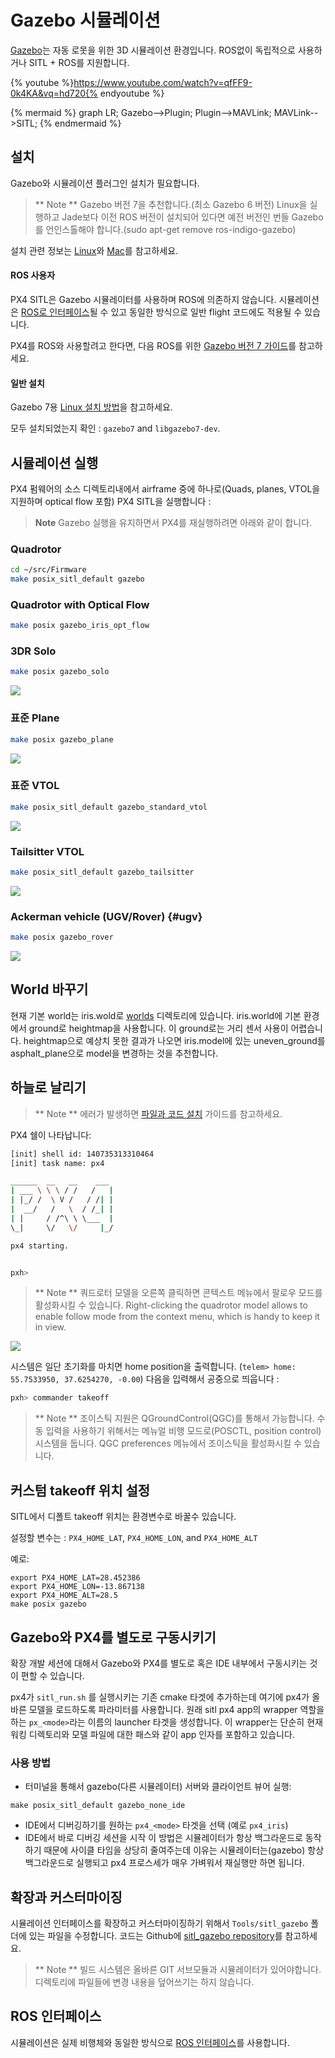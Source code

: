 # Gazebo 시뮬레이션

[Gazebo](http://gazebosim.org)는 자동 로못을 위한 3D 시뮬레이션 환경입니다. ROS없이 독립적으로 사용하거나 SITL + ROS를 지원합니다.

{% youtube %}https://www.youtube.com/watch?v=qfFF9-0k4KA&vq=hd720{% endyoutube %}


{% mermaid %}
graph LR;
  Gazebo-->Plugin;
  Plugin-->MAVLink;
  MAVLink-->SITL;
{% endmermaid %}

## 설치

Gazebo와 시뮬레이션 플러그인 설치가 필요합니다.

> ** Note ** Gazebo 버전 7을 추천합니다.(최소 Gazebo 6 버전) Linux을 실행하고 Jade보다 이전 ROS 버전이 설치되어 있다면 예전 버전인 번들 Gazebo를 언인스톨해야 합니다.(sudo apt-get remove ros-indigo-gazebo)

설치 관련 정보는 [Linux](../setup/dev_env_linux.md)와 [Mac](../setup/dev_env_mac.md)를 참고하세요.

#### ROS 사용자

PX4 SITL은 Gazebo 시뮬레이터를 사용하며 ROS에 의존하지 않습니다. 시뮬레이션은 [ROS로 인터페이스](../simulation/ros_interface.md)될 수 있고 동일한 방식으로 일반 flight 코드에도 적용될 수 있습니다.

PX4를 ROS와 사용할려고 한다면, 다음 ROS를 위한 [Gazebo 버전 7 가이드](http://gazebosim.org/tutorials?tut=ros_wrapper_versions#Gazebo7.xseries)를 참고하세요.

#### 일반 설치

Gazebo 7용 [Linux 설치 방법](http://gazebosim.org/tutorials?tut=install_ubuntu&ver=7.0&cat=install)을 참고하세요.

모두 설치되었는지 확인 : `gazebo7` and `libgazebo7-dev`.

## 시뮬레이션 실행

PX4 펌웨어의 소스 디렉토리내에서 airframe 중에 하나로(Quads, planes, VTOL을 지원하며 optical flow 포함) PX4 SITL을 실행합니다 :

> **Note** Gazebo 실행을 유지하면서 PX4를 재실행하려면 아래와 같이 합니다.

### Quadrotor

```sh
cd ~/src/Firmware
make posix_sitl_default gazebo
```

### Quadrotor with Optical Flow

```sh
make posix gazebo_iris_opt_flow
```

### 3DR Solo

```sh
make posix gazebo_solo
```

![](../../assets/gazebo/solo.png)

### 표준 Plane

```sh
make posix gazebo_plane
```

![](../../assets/gazebo/plane.png)

### 표준 VTOL

```sh
make posix_sitl_default gazebo_standard_vtol
```

![](../../assets/gazebo/standard_vtol.png)

### Tailsitter VTOL

```sh
make posix_sitl_default gazebo_tailsitter
```

![](../../assets/gazebo/tailsitter.png)

### Ackerman vehicle (UGV/Rover) {#ugv}

```sh
make posix gazebo_rover
```

![](../../assets/gazebo/rover.png)


## World 바꾸기

현재 기본 world는 iris.wold로 [worlds](https://github.com/PX4/sitl_gazebo/tree/367ab1bf55772c9e51f029f34c74d318833eac5b/worlds) 디렉토리에 있습니다. iris.world에 기본 환경에서 ground로 heightmap을 사용합니다. 이 ground로는 거리 센서 사용이 어렵습니다. heightmap으로 예상치 못한 결과가 나오면 iris.model에 있는 uneven_ground를 asphalt_plane으로 model을 변경하는 것을 추천합니다.

## 하늘로 날리기

> ** Note ** 에러가 발생하면 [파일과 코드 설치](../setup/dev_env_mac.md) 가이드를 참고하세요.

PX4 쉘이 나타납니다:

```sh
[init] shell id: 140735313310464
[init] task name: px4

______  __   __    ___
| ___ \ \ \ / /   /   |
| |_/ /  \ V /   / /| |
|  __/   /   \  / /_| |
| |     / /^\ \ \___  |
\_|     \/   \/     |_/

px4 starting.


pxh>
```

> ** Note ** 쿼드로터 모델을 오른쪽 클릭하면 콘텍스트 메뉴에서 팔로우 모드를 활성화시킬 수 있습니다.
Right-clicking the quadrotor model allows to enable follow mode from the context menu, which is handy to keep it in view.

![](../../assets/sim/gazebo.png)

시스템은 일단 초기화를 마치면 home position을 출력합니다. (`telem> home: 55.7533950, 37.6254270, -0.00`) 다음을 입력해서 공중으로 띄웁니다 :

```sh
pxh> commander takeoff
```

> ** Note ** 조이스틱 지원은 QGroundControl(QGC)를 통해서 가능합니다. 수동 입력을 사용하기 위해서는 메뉴얼 비행 모드로(POSCTL, position control) 시스템을 둡니다. QGC preferences 메뉴에서 조이스틱을 활성화시킬 수 있습니다.

## 커스텀 takeoff 위치 설정

SITL에서 디폴트 takeoff 위치는 환경변수로 바꿀수 있습니다.

설정할 변수는 : `PX4_HOME_LAT`, `PX4_HOME_LON`, and `PX4_HOME_ALT`

예로:
```
export PX4_HOME_LAT=28.452386
export PX4_HOME_LON=-13.867138
export PX4_HOME_ALT=28.5
make posix gazebo
```

## Gazebo와 PX4를 별도로 구동시키기

확장 개발 세션에 대해서 Gazebo와 PX4를 별도로 혹은 IDE 내부에서 구동시키는 것이 편할 수 있습니다.

px4가 `sitl_run.sh` 를 실행시키는 기존 cmake 타겟에 추가하는데 여기에 px4가 올바른 모델을 로드하도록 파라미터를 사용합니다. 원래 sitl px4 app의 wrapper 역할을 하는 `px_<mode>`라는 이름의 launcher 타겟을 생성합니다. 이 wrapper는 단순히 현재 워킹 디렉토리와 모델 파일에 대한 패스와 같이 app 인자를 포함하고 있습니다.

### 사용 방법

  * 터미널을 통해서 gazebo(다른 시뮬레이터) 서버와 클라이언트 뷰어 실행:
```
make posix_sitl_default gazebo_none_ide
```
  * IDE에서 디버깅하기를 원하는 `px4_<mode>` 타겟을 선택 (예로 `px4_iris`)
  * IDE에서 바로 디버깅 세션을 시작
이 방법은 시뮬레이터가 항상 백그라운드로 동작하기 때문에 사이클 타임을 상당히 줄여주는데 이유는 시뮬레이터는(gazebo) 항상 백그라운드로 실행되고 px4 프로스세가 매우 가벼워서 재실행만 하면 됩니다.

## 확장과 커스터마이징

시뮬레이션 인터페이스를 확장하고 커스터마이징하기 위해서 `Tools/sitl_gazebo` 폴더에 있는 파일을 수정합니다. 코드는 Github에 [sitl_gazebo repository](https://github.com/px4/sitl_gazebo)를 참고하세요.

> ** Note ** 빌드 시스템은 올바른 GIT 서브모듈과 시뮬레이터가 있어야합니다. 디렉토리에 파일들에 변경 내용을 덮어쓰기는 하지 않습니다.

## ROS 인터페이스

시뮬레이션은 실제 비행체와 동일한 방식으로 [ROS 인터페이스](../simulation/ros_interface.md)를 사용합니다.
